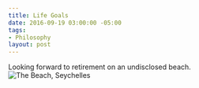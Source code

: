 ```yaml
---
title: Life Goals
date: 2016-09-19 03:00:00 -05:00
tags:
- Philosophy
layout: post
---
```

Looking forward to retirement on an undisclosed beach.
![The Beach, Seychelles](/images/life-goals.jpg)
